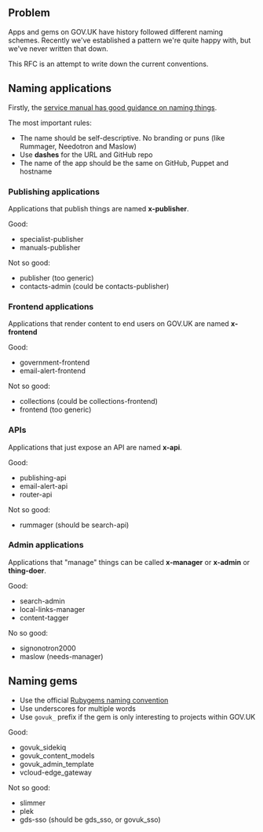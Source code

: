 ## Problem

Apps and gems on GOV.UK have history followed different naming schemes.
Recently we've established a pattern we're quite happy with, but we've never
written that down.

This RFC is an attempt to write down the current conventions.

## Naming applications

Firstly, the [service manual has good guidance on naming
things](https://www.gov.uk/service-manual/design/naming-your-service).

The most important rules:

- The name should be self-descriptive. No branding or puns (like Rummager,
  Needotron and Maslow)
- Use **dashes** for the URL and GitHub repo
- The name of the app should be the same on GitHub, Puppet and hostname

### Publishing applications

Applications that publish things are named **x-publisher**.

Good:

- specialist-publisher
- manuals-publisher

Not so good:

- publisher (too generic)
- contacts-admin (could be contacts-publisher)

### Frontend applications

Applications that render content to end users on GOV.UK are named
**x-frontend**

Good:

- government-frontend
- email-alert-frontend

Not so good:

- collections (could be collections-frontend)
- frontend (too generic)

### APIs

Applications that just expose an API are named **x-api**.

Good:

- publishing-api
- email-alert-api
- router-api

Not so good:

- rummager (should be search-api)

### Admin applications

Applications that "manage" things can be called **x-manager** or **x-admin** or
**thing-doer**.

Good:

- search-admin
- local-links-manager
- content-tagger

No so good:

- signonotron2000
- maslow (needs-manager)

## Naming gems

- Use the official [Rubygems naming
  convention](http://guides.rubygems.org/name-your-gem/)
- Use underscores for multiple words
- Use `govuk_` prefix if the gem is only interesting to projects within GOV.UK

Good:

- govuk\_sidekiq
- govuk\_content\_models
- govuk\_admin\_template
- vcloud-edge\_gateway

Not so good:

- slimmer
- plek
- gds-sso (should be gds\_sso, or govuk\_sso)
